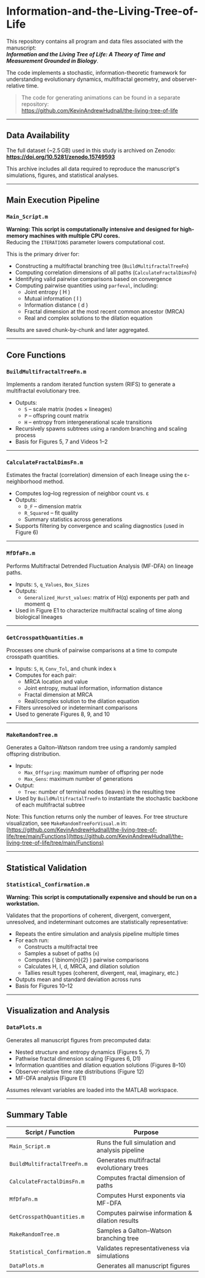 # Information-and-the-Living-Tree-of-Life

This repository contains all program and data files associated with the manuscript:  
**_Information and the Living Tree of Life: A Theory of Time and Measurement Grounded in Biology_**.

The code implements a stochastic, information-theoretic framework for understanding evolutionary dynamics, multifractal geometry, and observer-relative time.

> The code for generating animations can be found in a separate repository:  
> https://github.com/KevinAndrewHudnall/the-living-tree-of-life

---

## Data Availability

The full dataset (~2.5 GB) used in this study is archived on Zenodo:  
**https://doi.org/10.5281/zenodo.15749593**

This archive includes all data required to reproduce the manuscript's simulations, figures, and statistical analyses.

---

## Main Execution Pipeline

### `Main_Script.m`

**Warning: This script is computationally intensive and designed for high-memory machines with multiple CPU cores.**  
Reducing the `ITERATIONS` parameter lowers computational cost.

This is the primary driver for:

- Constructing a multifractal branching tree (`BuildMultifractalTreeFn`)
- Computing correlation dimensions of all paths (`CalculateFractalDimsFn`)
- Identifying valid pairwise comparisons based on convergence
- Computing pairwise quantities using `parfeval`, including:
  - Joint entropy \( H \)
  - Mutual information \( I \)
  - Information distance \( d \)
  - Fractal dimension at the most recent common ancestor (MRCA)
  - Real and complex solutions to the dilation equation

Results are saved chunk-by-chunk and later aggregated.

---

## Core Functions

### `BuildMultifractalTreeFn.m`

Implements a random iterated function system (RIFS) to generate a multifractal evolutionary tree.

- Outputs:
  - `S` – scale matrix (nodes × lineages)
  - `P` – offspring count matrix
  - `H` – entropy from intergenerational scale transitions
- Recursively spawns subtrees using a random branching and scaling process
- Basis for Figures 5, 7 and Videos 1–2

---

### `CalculateFractalDimsFn.m`

Estimates the fractal (correlation) dimension of each lineage using the ε-neighborhood method.

- Computes log–log regression of neighbor count vs. ε
- Outputs:
  - `D_F` – dimension matrix
  - `R_Squared` – fit quality
  - Summary statistics across generations
- Supports filtering by convergence and scaling diagnostics (used in Figure 6)

---

### `MfDfaFn.m`

Performs Multifractal Detrended Fluctuation Analysis (MF-DFA) on lineage paths.

- Inputs: `S`, `q_Values`, `Box_Sizes`
- Outputs:
  - `Generalized_Hurst_values`: matrix of H(q) exponents per path and moment q
- Used in Figure E1 to characterize multifractal scaling of time along biological lineages

---

### `GetCrosspathQuantities.m`

Processes one chunk of pairwise comparisons at a time to compute crosspath quantities.

- Inputs: `S`, `H`, `Conv_Tol`, and chunk index `k`
- Computes for each pair:
  - MRCA location and value
  - Joint entropy, mutual information, information distance
  - Fractal dimension at MRCA
  - Real/complex solution to the dilation equation
- Filters unresolved or indeterminant comparisons
- Used to generate Figures 8, 9, and 10

---

### `MakeRandomTree.m`

Generates a Galton–Watson random tree using a randomly sampled offspring distribution.

- Inputs:
  - `Max_Offspring`: maximum number of offspring per node
  - `Max_Gens`: maximum number of generations
- Output:
  - `Tree`: number of terminal nodes (leaves) in the resulting tree
- Used by `BuildMultifractalTreeFn` to instantiate the stochastic backbone of each multifractal subtree

Note: This function returns only the number of leaves. For tree structure visualization, see `MakeRandomTreeForVisual.m` in:  
[https://github.com/KevinAndrewHudnall/the-living-tree-of-life/tree/main/Functions](https://github.com/KevinAndrewHudnall/the-living-tree-of-life/tree/main/Functions)

---

## Statistical Validation

### `Statistical_Confirmation.m`

**Warning: This script is computationally expensive and should be run on a workstation.**

Validates that the proportions of coherent, divergent, convergent, unresolved, and indeterminant outcomes are statistically representative:

- Repeats the entire simulation and analysis pipeline multiple times
- For each run:
  - Constructs a multifractal tree
  - Samples a subset of paths (`n`)
  - Computes \( \binom{n}{2} \) pairwise comparisons
  - Calculates H, I, d, MRCA, and dilation solution
  - Tallies result types (coherent, divergent, real, imaginary, etc.)
- Outputs mean and standard deviation across runs
- Basis for Figures 10–12

---

## Visualization and Analysis

### `DataPlots.m`

Generates all manuscript figures from precomputed data:

- Nested structure and entropy dynamics (Figures 5, 7)
- Pathwise fractal dimension scaling (Figures 6, D1)
- Information quantities and dilation equation solutions (Figures 8–10)
- Observer-relative time rate distributions (Figure 12)
- MF-DFA analysis (Figure E1)

Assumes relevant variables are loaded into the MATLAB workspace.

---

## Summary Table

| Script / Function             | Purpose                                                    |
|------------------------------|-------------------------------------------------------------|
| `Main_Script.m`              | Runs the full simulation and analysis pipeline              |
| `BuildMultifractalTreeFn.m` | Generates multifractal evolutionary trees                   |
| `CalculateFractalDimsFn.m`  | Computes fractal dimension of paths                         |
| `MfDfaFn.m`                 | Computes Hurst exponents via MF-DFA                         |
| `GetCrosspathQuantities.m`  | Computes pairwise information & dilation results            |
| `MakeRandomTree.m`          | Samples a Galton–Watson branching tree                      |
| `Statistical_Confirmation.m`| Validates representativeness via simulations                |
| `DataPlots.m`               | Generates all manuscript figures                            |
